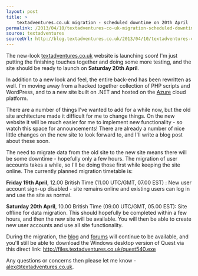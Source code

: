 ```yaml
---
layout: post
title: >
    textadventures.co.uk migration - scheduled downtime on 20th April
permalink: /2013/04/10/textadventures-co-uk-migration-scheduled-downtime-on-20th-april/
source: textadventures
sourceUrl: http://blog.textadventures.co.uk/2013/04/10/textadventures-co-uk-migration-scheduled-downtime-on-20th-april/
---
```

The new-look <a href="http://www.textadventures.co.uk">textadventures.co.uk</a> website is launching soon! I'm just putting the finishing touches together and doing some more testing, and the site should be ready to launch on <strong>Saturday 20th April</strong>.

In addition to a new look and feel, the entire back-end has been rewritten as well. I'm moving away from a hacked together collection of PHP scripts and WordPress, and to a new site built on .NET and hosted on the <a href="http://www.windowsazure.com/en-us/">Azure</a> cloud platform.

There are a number of things I've wanted to add for a while now, but the old site architecture made it difficult for me to change things. On the new website it will be much easier for me to implement new functionality - so watch this space for announcements! There are already a number of nice little changes on the new site to look forward to, and I'll write a blog post about these soon.

The need to migrate data from the old site to the new site means there will be some downtime - hopefully only a few hours. The migration of user accounts takes a while, so I'll be doing those first while keeping the site online. The currently planned migration timetable is:

<strong>Friday 19th April</strong>, 12.00 British Time (11.00 UTC/GMT, 07.00 EST) : New user account sign-up disabled - site remains online and existing users can log in and use the site as normal.

<strong>Saturday 20th April</strong>, 10.00 British Time (09.00 UTC/GMT, 05.00 EST): Site offline for data migration. This should hopefully be completed within a few hours, and then the new site will be available. You will then be able to create new user accounts and use all site functionality.

During the migration, the <a href="http://blog.textadventures.co.uk">blog</a> and <a href="http://forum.textadventures.co.uk">forums</a> will continue to be available, and you'll still be able to download the Windows desktop version of Quest via this direct link: <a href="http://files.textadventures.co.uk/quest540.exe">http://files.textadventures.co.uk/quest540.exe</a>

Any questions or concerns then please let me know - <a href="mailto:alex@textadventures.co.uk">alex@textadventures.co.uk</a>.